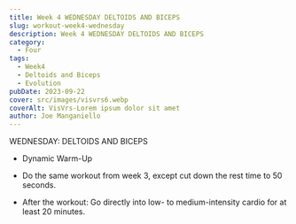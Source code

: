 ```yaml
---
title: Week 4 WEDNESDAY DELTOIDS AND BICEPS
slug: workout-week4-wednesday 
description: Week 4 WEDNESDAY DELTOIDS AND BICEPS
category:
  - Four
tags:
  - Week4
  - Deltoids and Biceps
  - Evolution  
pubDate: 2023-09-22
cover: src/images/visvrs6.webp
coverAlt: VisVrs-Lorem ipsum dolor sit amet
author: Joe Manganiello
---
```


WEDNESDAY: DELTOIDS AND BICEPS

- Dynamic Warm-Up

- Do the same workout from week 3, except cut down the rest time to 50 seconds.

- After the workout: Go directly into low- to medium-intensity cardio for at least 20 minutes.